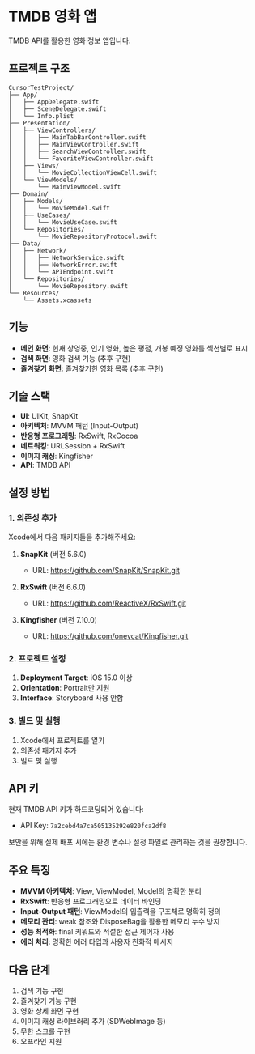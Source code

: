 # TMDB 영화 앱

TMDB API를 활용한 영화 정보 앱입니다.

## 프로젝트 구조

```
CursorTestProject/
├── App/
│   ├── AppDelegate.swift
│   ├── SceneDelegate.swift
│   └── Info.plist
├── Presentation/
│   ├── ViewControllers/
│   │   ├── MainTabBarController.swift
│   │   ├── MainViewController.swift
│   │   ├── SearchViewController.swift
│   │   └── FavoriteViewController.swift
│   ├── Views/
│   │   └── MovieCollectionViewCell.swift
│   └── ViewModels/
│       └── MainViewModel.swift
├── Domain/
│   ├── Models/
│   │   └── MovieModel.swift
│   ├── UseCases/
│   │   └── MovieUseCase.swift
│   └── Repositories/
│       └── MovieRepositoryProtocol.swift
├── Data/
│   ├── Network/
│   │   ├── NetworkService.swift
│   │   ├── NetworkError.swift
│   │   └── APIEndpoint.swift
│   └── Repositories/
│       └── MovieRepository.swift
└── Resources/
    └── Assets.xcassets
```

## 기능

- **메인 화면**: 현재 상영중, 인기 영화, 높은 평점, 개봉 예정 영화를 섹션별로 표시
- **검색 화면**: 영화 검색 기능 (추후 구현)
- **즐겨찾기 화면**: 즐겨찾기한 영화 목록 (추후 구현)

## 기술 스택

- **UI**: UIKit, SnapKit
- **아키텍처**: MVVM 패턴 (Input-Output)
- **반응형 프로그래밍**: RxSwift, RxCocoa
- **네트워킹**: URLSession + RxSwift
- **이미지 캐싱**: Kingfisher
- **API**: TMDB API

## 설정 방법

### 1. 의존성 추가

Xcode에서 다음 패키지들을 추가해주세요:

1. **SnapKit** (버전 5.6.0)
   - URL: https://github.com/SnapKit/SnapKit.git

2. **RxSwift** (버전 6.6.0)
   - URL: https://github.com/ReactiveX/RxSwift.git

3. **Kingfisher** (버전 7.10.0)
   - URL: https://github.com/onevcat/Kingfisher.git

### 2. 프로젝트 설정

1. **Deployment Target**: iOS 15.0 이상
2. **Orientation**: Portrait만 지원
3. **Interface**: Storyboard 사용 안함

### 3. 빌드 및 실행

1. Xcode에서 프로젝트를 열기
2. 의존성 패키지 추가
3. 빌드 및 실행

## API 키

현재 TMDB API 키가 하드코딩되어 있습니다:
- API Key: `7a2cebd4a7ca505135292e820fca2df8`

보안을 위해 실제 배포 시에는 환경 변수나 설정 파일로 관리하는 것을 권장합니다.

## 주요 특징

- **MVVM 아키텍처**: View, ViewModel, Model의 명확한 분리
- **RxSwift**: 반응형 프로그래밍으로 데이터 바인딩
- **Input-Output 패턴**: ViewModel의 입출력을 구조체로 명확히 정의
- **메모리 관리**: weak 참조와 DisposeBag을 활용한 메모리 누수 방지
- **성능 최적화**: final 키워드와 적절한 접근 제어자 사용
- **에러 처리**: 명확한 에러 타입과 사용자 친화적 메시지

## 다음 단계

1. 검색 기능 구현
2. 즐겨찾기 기능 구현
3. 영화 상세 화면 구현
4. 이미지 캐싱 라이브러리 추가 (SDWebImage 등)
5. 무한 스크롤 구현
6. 오프라인 지원
